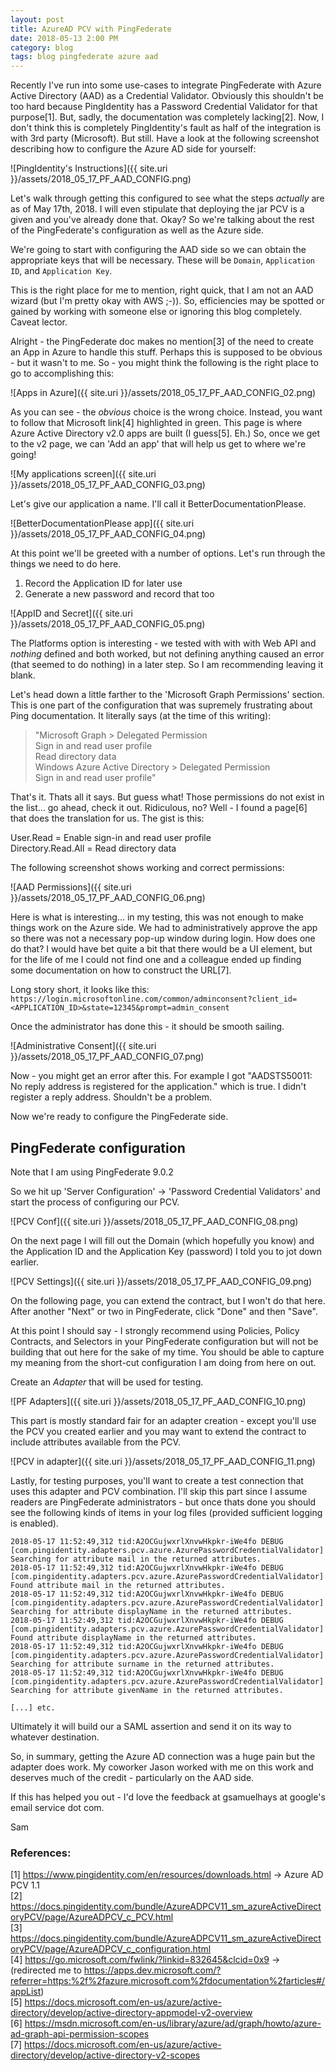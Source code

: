 ```yaml
---
layout: post
title: AzureAD PCV with PingFederate
date: 2018-05-13 2:00 PM
category: blog 
tags: blog pingfederate azure aad 
---
```


Recently I've run into some use-cases to integrate PingFederate with Azure Active Directory (AAD) as a Credential Validator. Obviously this shouldn't be too hard because PingIdentity has a Password Credential Validator for that purpose[1]. But, sadly, the documentation was completely lacking[2]. Now, I don't think this is completely PingIdentity's fault as half of the integration is with 3rd party (Microsoft). But still. Have a look at the following screenshot describing how to configure the Azure AD side for yourself:

![PingIdentity's Instructions]({{ site.uri }}/assets/2018_05_17_PF_AAD_CONFIG.png)

Let's walk through getting this configured to see what the steps *actually* are as of May 17th, 2018. I will even stipulate that deploying the jar PCV is a given and you've already done that. Okay? So we're talking about the rest of the PingFederate's configuration as well as the Azure side.

We're going to start with configuring the AAD side so we can obtain the appropriate keys that will be necessary. These will be `Domain`, `Application ID`, and `Application Key`.

This is the right place for me to mention, right quick, that I am not an AAD wizard (but I'm pretty okay with AWS ;-)). So, efficiencies may be spotted or gained by working with someone else or ignoring this blog completely. Caveat lector.

Alright - the PingFederate doc makes no mention[3] of the need to create an App in Azure to handle this stuff. Perhaps this is supposed to be obvious - but it wasn't to me. So - you might think the following is the right place to go to accomplishing this:

![Apps in Azure]({{ site.uri }}/assets/2018_05_17_PF_AAD_CONFIG_02.png)

As you can see - the _obvious_ choice is the wrong choice. Instead, you want to follow that Microsoft link[4] highlighted in green. This page is where Azure Active Directory v2.0 apps are built (I guess[5]. Eh.) So, once we get to the v2 page, we can 'Add an app' that will help us get to where we're going!

![My applications screen]({{ site.uri }}/assets/2018_05_17_PF_AAD_CONFIG_03.png)

Let's give our application a name. I'll call it BetterDocumentationPlease. 

![BetterDocumentationPlease app]({{ site.uri }}/assets/2018_05_17_PF_AAD_CONFIG_04.png)

At this point we'll be greeted with a number of options. Let's run through the things we need to do here. 

1) Record the Application ID for later use<br>
2) Generate a new password and record that too

![AppID and Secret]({{ site.uri }}/assets/2018_05_17_PF_AAD_CONFIG_05.png)

The Platforms option is interesting - we tested with with with Web API and _nothing_ defined and both worked, but not defining anything caused an error (that seemed to do nothing) in a later step. So I am recommending leaving it blank.

Let's head down a little farther to the 'Microsoft Graph Permissions' section. This is one part of the configuration that was supremely frustrating about Ping documentation. It literally says (at the time of this writing):

>"Microsoft Graph > Delegated Permission<br>
>Sign in and read user profile<br>
>Read directory data<br>
>Windows Azure Active Directory > Delegated Permission<br>
>Sign in and read user profile"

That's it. Thats all it says. But guess what! Those permissions do not exist in the list... go ahead, check it out. Ridiculous, no? Well - I found a page[6] that does the translation for us. The gist is this: 

User.Read = Enable sign-in and read user profile<br>
Directory.Read.All = Read directory data

The following screenshot shows working and correct permissions:

![AAD Permissions]({{ site.uri }}/assets/2018_05_17_PF_AAD_CONFIG_06.png)

Here is what is interesting... in my testing, this was not enough to make things work on the Azure side. We had to administratively approve the app so there was not a necessary pop-up window during login. How does one do that? I would have bet quite a bit that there would be a UI element, but for the life of me I could not find one and a colleague ended up finding some documentation on how to construct the URL[7]. 

Long story short, it looks like this:<br>
`https://login.microsoftonline.com/common/adminconsent?client_id=<APPLICATION_ID>&state=12345&prompt=admin_consent`

Once the administrator has done this - it should be smooth sailing.

![Administrative Consent]({{ site.uri }}/assets/2018_05_17_PF_AAD_CONFIG_07.png)


Now - you might get an error after this. For example I got "AADSTS50011: No reply address is registered for the application." which is true. I didn't register a reply address. Shouldn't be a problem.

Now we're ready to configure the PingFederate side.

## PingFederate configuration

Note that I am using PingFederate 9.0.2

So we hit up 'Server Configuration' -> 'Password Credential Validators' and start the process of configuring our PCV.

![PCV Conf]({{ site.uri }}/assets/2018_05_17_PF_AAD_CONFIG_08.png)

On the next page I will fill out the Domain (which hopefully you know) and the Application ID and the Application Key (password) I told you to jot down earlier.

![PCV Settings]({{ site.uri }}/assets/2018_05_17_PF_AAD_CONFIG_09.png)

On the following page, you can extend the contract, but I won't do that here. After another "Next" or two in PingFederate, click "Done" and then "Save". 

At this point I should say - I strongly recommend using Policies, Policy Contracts, and Selectors in your PingFederate configuration but will not be building that out here for the sake of my time. You should be able to capture my meaning from the short-cut configuration I am doing from here on out.

Create an _Adapter_ that will be used for testing.

![PF Adapters]({{ site.uri }}/assets/2018_05_17_PF_AAD_CONFIG_10.png)

This part is mostly standard fair for an adapter creation - except you'll use the PCV you created earlier and you may want to extend the contract to include attributes available from the PCV. 

![PCV in adapter]({{ site.uri }}/assets/2018_05_17_PF_AAD_CONFIG_11.png)


Lastly, for testing purposes, you'll want to create a test connection that uses this adapter and PCV combination. I'll skip this part since I assume readers are PingFederate administrators - but once thats done you should see the following kinds of items in your log files (provided sufficient logging is enabled).

```
2018-05-17 11:52:49,312 tid:A2OCGujwxrlXnvwHkpkr-iWe4fo DEBUG [com.pingidentity.adapters.pcv.azure.AzurePasswordCredentialValidator] Searching for attribute mail in the returned attributes.
2018-05-17 11:52:49,312 tid:A2OCGujwxrlXnvwHkpkr-iWe4fo DEBUG [com.pingidentity.adapters.pcv.azure.AzurePasswordCredentialValidator] Found attribute mail in the returned attributes.
2018-05-17 11:52:49,312 tid:A2OCGujwxrlXnvwHkpkr-iWe4fo DEBUG [com.pingidentity.adapters.pcv.azure.AzurePasswordCredentialValidator] Searching for attribute displayName in the returned attributes.
2018-05-17 11:52:49,312 tid:A2OCGujwxrlXnvwHkpkr-iWe4fo DEBUG [com.pingidentity.adapters.pcv.azure.AzurePasswordCredentialValidator] Found attribute displayName in the returned attributes.
2018-05-17 11:52:49,312 tid:A2OCGujwxrlXnvwHkpkr-iWe4fo DEBUG [com.pingidentity.adapters.pcv.azure.AzurePasswordCredentialValidator] Searching for attribute surname in the returned attributes.
2018-05-17 11:52:49,312 tid:A2OCGujwxrlXnvwHkpkr-iWe4fo DEBUG [com.pingidentity.adapters.pcv.azure.AzurePasswordCredentialValidator] Searching for attribute givenName in the returned attributes.

[...] etc.
```

Ultimately it will build our a SAML assertion and send it on its way to whatever destination. 

So, in summary, getting the Azure AD connection was a huge pain but the adapter does work. My coworker Jason worked with me on this work and deserves much of the credit - particularly on the AAD side. 

If this has helped you out - I'd love the feedback at gsamuelhays at google's email service dot com.

Sam


### References:
[1] https://www.pingidentity.com/en/resources/downloads.html -> Azure AD PCV 1.1<br>
[2] https://docs.pingidentity.com/bundle/AzureADPCV11_sm_azureActiveDirectoryPCV/page/AzureADPCV_c_PCV.html<br>
[3] https://docs.pingidentity.com/bundle/AzureADPCV11_sm_azureActiveDirectoryPCV/page/AzureADPCV_c_configuration.html<br>
[4] https://go.microsoft.com/fwlink/?linkid=832645&clcid=0x9 -> (redirected me to https://apps.dev.microsoft.com/?referrer=https:%2f%2fazure.microsoft.com%2fdocumentation%2farticles#/appList)<br>
[5] https://docs.microsoft.com/en-us/azure/active-directory/develop/active-directory-appmodel-v2-overview<br>
[6] https://msdn.microsoft.com/en-us/library/azure/ad/graph/howto/azure-ad-graph-api-permission-scopes<br>
[7] https://docs.microsoft.com/en-us/azure/active-directory/develop/active-directory-v2-scopes<br>

